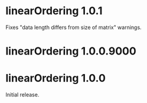 # linearOrdering 1.0.1
Fixes "data length differs from size of matrix" warnings.

# linearOrdering 1.0.0.9000

# linearOrdering 1.0.0
Initial release.
